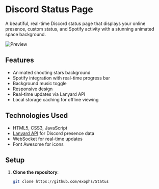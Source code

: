 # Discord Status Page

A beautiful, real-time Discord status page that displays your online presence, custom status, and Spotify activity with a stunning animated space background.

![Preview](https://i.imgur.com/PybbsZY.png)

## Features

-  Animated shooting stars background
-  Spotify integration with real-time progress bar
-  Background music toggle
-  Responsive design
-  Real-time updates via Lanyard API
-  Local storage caching for offline viewing

## Technologies Used

- HTML5, CSS3, JavaScript
- [Lanyard API](https://github.com/Phineas/lanyard) for Discord presence data
- WebSocket for real-time updates
- Font Awesome for icons

## Setup

1. **Clone the repository**:
   ```bash
   git clone https://github.com/exophs/Status
